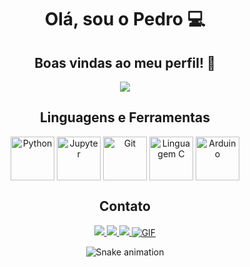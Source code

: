 
<!DOCTYPE html>
<html>
<body>
  <div align="center">
    <h1>Olá, sou o Pedro 💻</h1>
    <h2>Boas vindas ao meu perfil! 💙</h2>
    <a href="https://github.com/Pedro-Henrique300/convoychat">
      <img src="https://github-readme-stats.vercel.app/api/top-langs/?username=Pedro-Henrique300&layout=compact&theme=dark&locale=pt-br&https://github.com/Pedro-Henrique300/github-readme-stats"/>
    </a>
    <h2>Linguagens e Ferramentas</h2>
    <div style="display: inline-block">
      <img align="center" alt="Python" height="70" width="70" src="https://cdn.jsdelivr.net/gh/devicons/devicon/icons/python/python-original-wordmark.svg" />
      <img align="center" alt="Jupyter" height="70" width="70" src="https://cdn.jsdelivr.net/gh/devicons/devicon/icons/jupyter/jupyter-original-wordmark.svg" />
      <img align="center" alt="Git" height="70" width="70" src="https://cdn.jsdelivr.net/gh/devicons/devicon/icons/git/git-original-wordmark.svg"/>
      <img align="center" alt="Linguagem C" height="70" width="70" src="https://cdn.jsdelivr.net/gh/devicons/devicon/icons/c/c-original.svg"/>
      <img align="center" alt="Arduino" height="70" width="70" src="https://cdn.jsdelivr.net/gh/devicons/devicon/icons/arduino/arduino-original-wordmark.svg"/>
    </div>
    <h2>Contato</h2>
    <a href="mailto:pedrohenriquecamargo2019@gmail.com">
      <img src="https://img.shields.io/badge/Gmail-D14836?style=for-the-badge&logo=gmail&logoColor=white" />
    </a>
    <a href="https://www.linkedin.com/in/pedro-henrique180405">
      <img src="https://img.shields.io/badge/LinkedIn-0077B5?style=for-the-badge&logo=linkedin&logoColor=white" />
    </a>
    <a href="https://api.whatsapp.com/send?phone=5515991440275&text=Ol%C3%A1,%20eu%20estava%20vendo%20seu%20perfil%20do%20GitHub...">
      <img src="https://img.shields.io/badge/WhatsApp-25D366?style=for-the-badge&logo=whatsapp&logoColor=white" />
     <div style="display: inline-block">
      <img align="center" alt="GIF"
        src="https://media0.giphy.com/media/v1.Y2lkPTc5MGI3NjExcXlmang5dWMwMDBrbzFjdmJhdTByOWQxNXI2a3p6cGk2NW40NXNuYiZlcD12MV9pbnRlcm5hbF9naWZfYnlfaWQmY3Q9Zw/IcJ6n6VJNjRNS/giphy.gif"/>
    </a>
  </div>
</body>
</html>

![Snake animation](https://github.com/Pedro-Henrique300/blob/output/github-contribution-grid-snake.svg)


<!--
<center>Olá, sou o Pedro 💻🔥</center>

                                                               
###                                                           Seja muito Bem Vindo(a) ao meu perfil! 💙

<div align="center">
  <a href="https://github.com/Pedro-Henrique300/github-readme-stats">
    <img align="center" src="https://github-readme-stats.vercel.app/api?username=Pedro-Henrique300&show_icons=true&theme=dark&count_private=true&locale=pt-br&" />
  </a>
  <a href="https://github.com/Pedro-Henrique300/convoychat">
    <img align="center" src="https://github-readme-stats.vercel.app/api/top-langs/?username=Pedro-Henrique300&layout=compact&theme=dark&locale=pt-br&https://github.com/Pedro-Henrique300/github-readme-stats" />
  </a>
</div>

###

### Linguagens e Ferramentas
<div align="center">
  <img align="center" height="70" width="70" src="https://cdn.jsdelivr.net/gh/devicons/devicon/icons/python/python-original-wordmark.svg" />
  <img align="center" height="70" width="70" src="https://cdn.jsdelivr.net/gh/devicons/devicon/icons/jupyter/jupyter-original-wordmark.svg" />
  <img align="center" height="70" width="70" src="https://cdn.jsdelivr.net/gh/devicons/devicon/icons/git/git-original-wordmark.svg"/>
  <img align="center" height="70" width="70" src="https://cdn.jsdelivr.net/gh/devicons/devicon/icons/c/c-original.svg"/>
  <img align="center" height="70" width="70" src="https://cdn.jsdelivr.net/gh/devicons/devicon/icons/cplusplus/cplusplus-original.svg"/>
  <img align="center" height="70" width="70" src="https://cdn.jsdelivr.net/gh/devicons/devicon/icons/arduino/arduino-original-wordmark.svg"/>
</div>

###

### Contato
<div align="center">
  <a href="pedrohenriquecamargo2019@gmail.com"><img src=https://img.shields.io/badge/Gmail-D14836?style=for-the-badge&logo=gmail&logoColor=white
  <a href="www.linkedin.com/in/pedro-8a3991281"><img src=https://img.shields.io/badge/LinkedIn-0077B5?style=for-the-badge&logo=linkedin&logoColor=white
  <a href="https://api.whatsapp.com/send?phone=5515991440275&text=Ol%C3%A1,%20eu%20estava%20vendo%20seu%20perfil%20do%20GitHub..."><img src=https://img.shields.io/badge/WhatsApp-25D366?style=for-the-badge&logo=whatsapp&logoColor=white
</div>


<!--
-->
